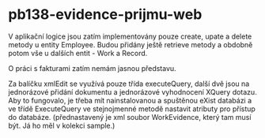 # pb138-evidence-prijmu-web

V aplikační logice jsou zatím implementovány pouze create, upate a delete metody u entity Employee.
Budou přidány ještě retrieve metody a obdobně potom vše u dalších entit - Work a Record.

O práci s fakturami zatím nemám jasnou představu.

Za balíčku xmlEdit se využívá pouze třída executeQuery, další dvě jsou na jednorázové přidání dokumentu a jednorázové vyhodnocení XQuery dotazu.
Aby to fungovalo, je třeba mít nainstalovanou a spuštěnou eXist databázi a ve třídě ExecuteQuery ve stejnojmenné metodě nastavit atributy pro přístup do databáze.
(přednastavený je xml soubor WorkEvidence, který tam musí být. Já ho měl v kolekci sample.)
